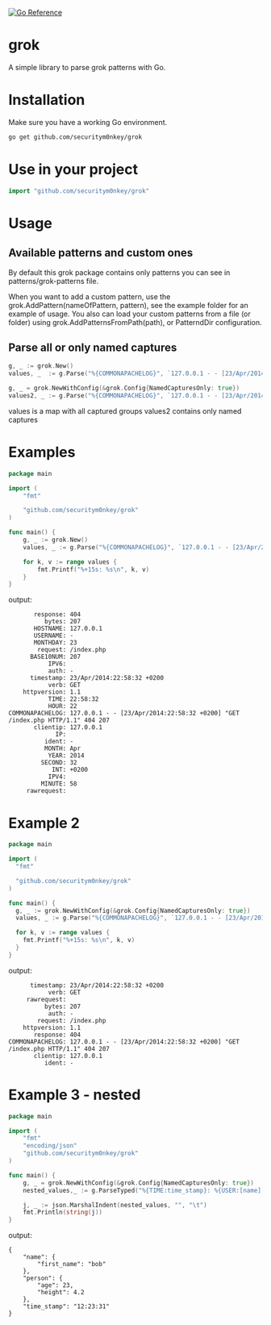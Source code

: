 [![Go Reference](https://pkg.go.dev/badge/github.com/securitym0nkey/grok.svg)](https://pkg.go.dev/github.com/securitym0nkey/grok)


# grok
A simple library to parse grok patterns with Go.

# Installation
Make sure you have a working Go environment.

```sh
go get github.com/securitym0nkey/grok
```

# Use in your project
```go
import "github.com/securitym0nkey/grok"
```

# Usage
## Available patterns and custom ones
By default this grok package contains only patterns you can see in patterns/grok-patterns file.

When you want to add a custom pattern, use the grok.AddPattern(nameOfPattern, pattern), see the example folder for an example of usage.
You also can load your custom patterns from a file (or folder) using grok.AddPatternsFromPath(path), or PatterndDir configuration.

## Parse all or only named captures
```go
g, _ := grok.New()
values, _  := g.Parse("%{COMMONAPACHELOG}", `127.0.0.1 - - [23/Apr/2014:22:58:32 +0200] "GET /index.php HTTP/1.1" 404 207`)

g, _ = grok.NewWithConfig(&grok.Config{NamedCapturesOnly: true})
values2, _ := g.Parse("%{COMMONAPACHELOG}", `127.0.0.1 - - [23/Apr/2014:22:58:32 +0200] "GET /index.php HTTP/1.1" 404 207`)
```
values is a map with all captured groups
values2 contains only named captures

# Examples
```go
package main

import (
	"fmt"

	"github.com/securitym0nkey/grok"
)

func main() {
	g, _ := grok.New()
	values, _ := g.Parse("%{COMMONAPACHELOG}", `127.0.0.1 - - [23/Apr/2014:22:58:32 +0200] "GET /index.php HTTP/1.1" 404 207`)

	for k, v := range values {
		fmt.Printf("%+15s: %s\n", k, v)
	}
}
```

output:
```
       response: 404
          bytes: 207
       HOSTNAME: 127.0.0.1
       USERNAME: -
       MONTHDAY: 23
        request: /index.php
      BASE10NUM: 207
           IPV6:
           auth: -
      timestamp: 23/Apr/2014:22:58:32 +0200
           verb: GET
    httpversion: 1.1
           TIME: 22:58:32
           HOUR: 22
COMMONAPACHELOG: 127.0.0.1 - - [23/Apr/2014:22:58:32 +0200] "GET /index.php HTTP/1.1" 404 207
       clientip: 127.0.0.1
             IP:
          ident: -
          MONTH: Apr
           YEAR: 2014
         SECOND: 32
            INT: +0200
           IPV4:
         MINUTE: 58
     rawrequest:
```

# Example 2
```go
package main

import (
  "fmt"

  "github.com/securitym0nkey/grok"
)

func main() {
  g, _ := grok.NewWithConfig(&grok.Config{NamedCapturesOnly: true})
  values, _ := g.Parse("%{COMMONAPACHELOG}", `127.0.0.1 - - [23/Apr/2014:22:58:32 +0200] "GET /index.php HTTP/1.1" 404 207`)

  for k, v := range values {
    fmt.Printf("%+15s: %s\n", k, v)
  }
}
```

output:
```
      timestamp: 23/Apr/2014:22:58:32 +0200
           verb: GET
     rawrequest:
          bytes: 207
           auth: -
        request: /index.php
    httpversion: 1.1
       response: 404
COMMONAPACHELOG: 127.0.0.1 - - [23/Apr/2014:22:58:32 +0200] "GET /index.php HTTP/1.1" 404 207
       clientip: 127.0.0.1
          ident: -
```

# Example 3 - nested
```go
package main

import (
	"fmt"
	"encoding/json"
	"github.com/securitym0nkey/grok"
)

func main() {
	g, _ = grok.NewWithConfig(&grok.Config{NamedCapturesOnly: true})
	nested_values,_ := g.ParseTyped("%{TIME:time_stamp}: %{USER:[name][first_name]} is %{POSINT:[person][age]:int} years old and %{NUMBER:[person][height]:float} meters tall",`12:23:31: bob is 23 years old and 4.2 meters tall`)

	j, _ := json.MarshalIndent(nested_values, "", "\t")
	fmt.Println(string(j))
}
```

output:
```
{
	"name": {
		"first_name": "bob"
	},
	"person": {
		"age": 23,
		"height": 4.2
	},
	"time_stamp": "12:23:31"
}
```
